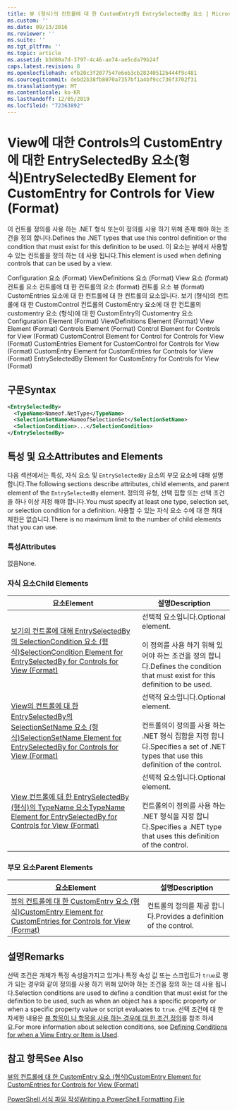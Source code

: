```yaml
---
title: 뷰 (형식)의 컨트롤에 대 한 CustomEntry의 EntrySelectedBy 요소 | Microsoft Docs
ms.custom: ''
ms.date: 09/13/2016
ms.reviewer: ''
ms.suite: ''
ms.tgt_pltfrm: ''
ms.topic: article
ms.assetid: b3d80a7d-3797-4c46-ae74-ae5cda79b24f
caps.latest.revision: 8
ms.openlocfilehash: efb20c3f2077547e6eb3cb28240512b444f9c481
ms.sourcegitcommit: debd2b38fb8070a7357bf1a4bf9cc736f3702f31
ms.translationtype: MT
ms.contentlocale: ko-KR
ms.lasthandoff: 12/05/2019
ms.locfileid: "72363892"
---
```

# <a name="entryselectedby-element-for-customentry-for-controls-for-view-format"></a><span data-ttu-id="523ea-102">View에 대한 Controls의 CustomEntry에 대한 EntrySelectedBy 요소(형식)</span><span class="sxs-lookup"><span data-stu-id="523ea-102">EntrySelectedBy Element for CustomEntry for Controls for View (Format)</span></span>

<span data-ttu-id="523ea-103">이 컨트롤 정의를 사용 하는 .NET 형식 또는이 정의를 사용 하기 위해 존재 해야 하는 조건을 정의 합니다.</span><span class="sxs-lookup"><span data-stu-id="523ea-103">Defines the .NET types that use this control definition or the condition that must exist for this definition to be used.</span></span> <span data-ttu-id="523ea-104">이 요소는 뷰에서 사용할 수 있는 컨트롤을 정의 하는 데 사용 됩니다.</span><span class="sxs-lookup"><span data-stu-id="523ea-104">This element is used when defining controls that can be used by a view.</span></span>

<span data-ttu-id="523ea-105">Configuration 요소 (Format) ViewDefinitions 요소 (Format) View 요소 (format) 컨트롤 요소 컨트롤에 대 한 컨트롤의 요소 (format) 컨트롤 요소 뷰 (format) CustomEntries 요소에 대 한 컨트롤에 대 한 컨트롤의 요소입니다. 보기 (형식)의 컨트롤에 대 한 CustomControl 컨트롤의 CustomEntry 요소에 대 한 컨트롤의 customentry 요소 (형식)에 대 한 CustomEntry의 Customentry 요소</span><span class="sxs-lookup"><span data-stu-id="523ea-105">Configuration Element (Format) ViewDefinitions Element (Format) View Element (Format) Controls Element (Format) Control Element for Controls for View (Format) CustomControl Element for Control for Controls for View (Format) CustomEntries Element for CustomControl for Controls for View (Format) CustomEntry Element for CustomEntries for Controls for View (Format) EntrySelectedBy Element for CustomEntry for Controls for View (Format)</span></span>

## <a name="syntax"></a><span data-ttu-id="523ea-106">구문</span><span class="sxs-lookup"><span data-stu-id="523ea-106">Syntax</span></span>

```xml
<EntrySelectedBy>
  <TypeName>Nameof.NetType</TypeName>
  <SelectionSetName>NameofSelectionSet</SelectionSetName>
  <SelectionCondition>...</SelectionCondition>
</EntrySelectedBy>
```

## <a name="attributes-and-elements"></a><span data-ttu-id="523ea-107">특성 및 요소</span><span class="sxs-lookup"><span data-stu-id="523ea-107">Attributes and Elements</span></span>

<span data-ttu-id="523ea-108">다음 섹션에서는 특성, 자식 요소 및 `EntrySelectedBy` 요소의 부모 요소에 대해 설명 합니다.</span><span class="sxs-lookup"><span data-stu-id="523ea-108">The following sections describe attributes, child elements, and parent element of the `EntrySelectedBy` element.</span></span> <span data-ttu-id="523ea-109">정의의 유형, 선택 집합 또는 선택 조건을 하나 이상 지정 해야 합니다.</span><span class="sxs-lookup"><span data-stu-id="523ea-109">You must specify at least one type, selection set, or selection condition for a definition.</span></span> <span data-ttu-id="523ea-110">사용할 수 있는 자식 요소 수에 대 한 최대 제한은 없습니다.</span><span class="sxs-lookup"><span data-stu-id="523ea-110">There is no maximum limit to the number of child elements that you can use.</span></span>

### <a name="attributes"></a><span data-ttu-id="523ea-111">특성</span><span class="sxs-lookup"><span data-stu-id="523ea-111">Attributes</span></span>

<span data-ttu-id="523ea-112">없음</span><span class="sxs-lookup"><span data-stu-id="523ea-112">None.</span></span>

### <a name="child-elements"></a><span data-ttu-id="523ea-113">자식 요소</span><span class="sxs-lookup"><span data-stu-id="523ea-113">Child Elements</span></span>

|<span data-ttu-id="523ea-114">요소</span><span class="sxs-lookup"><span data-stu-id="523ea-114">Element</span></span>|<span data-ttu-id="523ea-115">설명</span><span class="sxs-lookup"><span data-stu-id="523ea-115">Description</span></span>|
|-------------|-----------------|
|[<span data-ttu-id="523ea-116">보기의 컨트롤에 대해 EntrySelectedBy의 SelectionCondition 요소 (형식)</span><span class="sxs-lookup"><span data-stu-id="523ea-116">SelectionCondition Element for EntrySelectedBy for Controls for View (Format)</span></span>](./selectioncondition-element-for-entryselectedby-for-controls-for-view-format.md)|<span data-ttu-id="523ea-117">선택적 요소입니다.</span><span class="sxs-lookup"><span data-stu-id="523ea-117">Optional element.</span></span><br /><br /> <span data-ttu-id="523ea-118">이 정의를 사용 하기 위해 있어야 하는 조건을 정의 합니다.</span><span class="sxs-lookup"><span data-stu-id="523ea-118">Defines the condition that must exist for this definition to be used.</span></span>|
|[<span data-ttu-id="523ea-119">View의 컨트롤에 대 한 EntrySelectedBy의 SelectionSetName 요소 (형식)</span><span class="sxs-lookup"><span data-stu-id="523ea-119">SelectionSetName Element for EntrySelectedBy for Controls for View (Format)</span></span>](./selectionsetname-element-for-entryselectedby-for-controls-for-view-format.md)|<span data-ttu-id="523ea-120">선택적 요소입니다.</span><span class="sxs-lookup"><span data-stu-id="523ea-120">Optional element.</span></span><br /><br /> <span data-ttu-id="523ea-121">컨트롤의이 정의를 사용 하는 .NET 형식 집합을 지정 합니다.</span><span class="sxs-lookup"><span data-stu-id="523ea-121">Specifies a set of .NET types that use this definition of the control.</span></span>|
|[<span data-ttu-id="523ea-122">View 컨트롤에 대 한 EntrySelectedBy (형식)의 TypeName 요소</span><span class="sxs-lookup"><span data-stu-id="523ea-122">TypeName Element for EntrySelectedBy for Controls for View (Format)</span></span>](./typename-element-for-entryselectedby-for-controls-for-view-format.md)|<span data-ttu-id="523ea-123">선택적 요소입니다.</span><span class="sxs-lookup"><span data-stu-id="523ea-123">Optional element.</span></span><br /><br /> <span data-ttu-id="523ea-124">컨트롤의이 정의를 사용 하는 .NET 형식을 지정 합니다.</span><span class="sxs-lookup"><span data-stu-id="523ea-124">Specifies a .NET type that uses this definition of the control.</span></span>|

### <a name="parent-elements"></a><span data-ttu-id="523ea-125">부모 요소</span><span class="sxs-lookup"><span data-stu-id="523ea-125">Parent Elements</span></span>

|<span data-ttu-id="523ea-126">요소</span><span class="sxs-lookup"><span data-stu-id="523ea-126">Element</span></span>|<span data-ttu-id="523ea-127">설명</span><span class="sxs-lookup"><span data-stu-id="523ea-127">Description</span></span>|
|-------------|-----------------|
|[<span data-ttu-id="523ea-128">뷰의 컨트롤에 대 한 CustomEntry 요소 (형식)</span><span class="sxs-lookup"><span data-stu-id="523ea-128">CustomEntry Element for CustomEntries for Controls for View (Format)</span></span>](./customentry-element-for-customentries-for-controls-for-view-format.md)|<span data-ttu-id="523ea-129">컨트롤의 정의를 제공 합니다.</span><span class="sxs-lookup"><span data-stu-id="523ea-129">Provides a definition of the control.</span></span>|

## <a name="remarks"></a><span data-ttu-id="523ea-130">설명</span><span class="sxs-lookup"><span data-stu-id="523ea-130">Remarks</span></span>

<span data-ttu-id="523ea-131">선택 조건은 개체가 특정 속성을가지고 있거나 특정 속성 값 또는 스크립트가 `true`로 평가 되는 경우와 같이 정의를 사용 하기 위해 있어야 하는 조건을 정의 하는 데 사용 됩니다.</span><span class="sxs-lookup"><span data-stu-id="523ea-131">Selection conditions are used to define a condition that must exist for the definition to be used, such as when an object has a specific property or when a specific property value or script evaluates to `true`.</span></span> <span data-ttu-id="523ea-132">선택 조건에 대 한 자세한 내용은 [뷰 항목이 나 항목을 사용 하는 경우에 대 한 조건 정의](./defining-conditions-for-displaying-data.md)를 참조 하세요.</span><span class="sxs-lookup"><span data-stu-id="523ea-132">For more information about selection conditions, see [Defining Conditions for when a View Entry or Item is Used](./defining-conditions-for-displaying-data.md).</span></span>

## <a name="see-also"></a><span data-ttu-id="523ea-133">참고 항목</span><span class="sxs-lookup"><span data-stu-id="523ea-133">See Also</span></span>

[<span data-ttu-id="523ea-134">뷰의 컨트롤에 대 한 CustomEntry 요소 (형식)</span><span class="sxs-lookup"><span data-stu-id="523ea-134">CustomEntry Element for CustomEntries for Controls for View (Format)</span></span>](./customentry-element-for-customentries-for-controls-for-view-format.md)

[<span data-ttu-id="523ea-135">PowerShell 서식 파일 작성</span><span class="sxs-lookup"><span data-stu-id="523ea-135">Writing a PowerShell Formatting File</span></span>](./writing-a-powershell-formatting-file.md)
